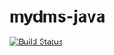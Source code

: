 # mydms-java

[![Build Status](https://travis-ci.org/bihe/mydms-java.png)](https://travis-ci.org/bihe/mydms-java)
